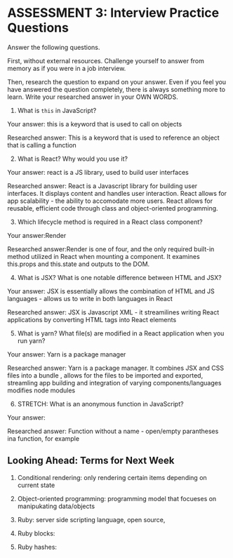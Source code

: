 # ASSESSMENT 3: Interview Practice Questions

Answer the following questions.

First, without external resources. Challenge yourself to answer from memory as if you were in a job interview.

Then, research the question to expand on your answer. Even if you feel you have answered the question completely, there is always something more to learn. Write your researched answer in your OWN WORDS.


1. What is `this` in JavaScript?

  Your answer: this is a keyword that is used to call on objects

  Researched answer: This is a keyword that is used to reference an object that is calling a function



2. What is React? Why would you use it?

  Your answer: react is a JS library, used to build user interfaces

  Researched answer: React is a Javascript library for building user interfaces. It displays content and handles user interaction. React allows for app scalability - the ability to accomodate more users. React allows for reusable, efficient code through class and object-oriented programming. 



3. Which lifecycle method is required in a React class component?

  Your answer:Render

  Researched answer:Render is one of four, and the only required built-in method utilized in React when mounting a component. It examines this.props and this.state and outputs to the DOM. 



4. What is JSX? What is one notable difference between HTML and JSX?

  Your answer: JSX is essentially allows the combination of HTML and JS languages - allows us to write in both languages in React

  Researched answer: JSX is Javascript XML - it streamilines writing React applications by converting HTML tags into React elements



5. What is yarn? What file(s) are modified in a React application when you run yarn?

  Your answer: Yarn is a package manager

  Researched answer: Yarn is a package manager. It combines JSX and CSS files into a bundle , allows for the files to be imported and exported, streamling app building and integration of varying components/languages
    modifies node modules



6. STRETCH: What is an anonymous function in JavaScript?

  Your answer:

  Researched answer: Function without a name - open/empty parantheses ina function, for example


## Looking Ahead: Terms for Next Week

1. Conditional rendering: only rendering certain items depending on current state

2. Object-oriented programming: programming model that focueses on manipukating data/objects

3. Ruby: server side scripting language, open source, 

4. Ruby blocks:

5. Ruby hashes:
